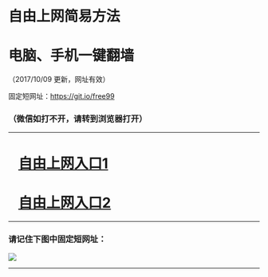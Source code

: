 ﻿# 自由上网简易方法

# 电脑、手机一键翻墙

（2017/10/09 更新，网址有效）

固定短网址：https://git.io/free99

### （微信如打不开，请转到浏览器打开）


***





# &nbsp;&nbsp; <a href="http://ft804524993.fwq-tz-1001.info/fwqtz01.html?t=100900116797 " target="_blank">自由上网入口1</a>
# &nbsp;&nbsp; <a href="http://ft191571484.fwq-tz-1002.info/fwqtz02.html?t=100900115338 " target="_blank">自由上网入口2</a>
***

### 请记住下图中固定短网址：

<img src="https://s3-us-west-2.amazonaws.com/fwq-1001/yjfq-20170905okok.png" /> 


***


